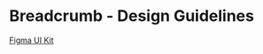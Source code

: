 <h1>Breadcrumb - Design Guidelines</h1>

<section data-section="design-guidelines">
  

  <div class="dummy-design-guidelines">
    <p class="dummy-paragraph"><a
        href="https://www.figma.com/file/noyY6dUMDYjmySpHcMjhkN/?node-id=2989%3A7660"
        target="_blank"
        rel="noopener noreferrer"
      >Figma UI Kit</a></p>
    <br />
    <img class="dummy-figma-docs" src="/assets/images/breadcrumb-design-usage.png" alt="" role="none" />
  </div>
</section>
